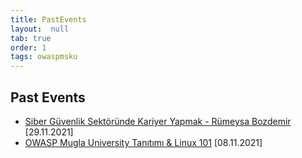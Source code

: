 ```yaml
---
title: PastEvents
layout:  null
tab: true
order: 1
tags: owaspmsku
---
```


## Past Events

- [Siber Güvenlik Sektöründe Kariyer Yapmak - Rümeysa Bozdemir](https://www.meetup.com/owasp-mugla-university-student-chapter/events/282325474/) [29.11.2021]
- [OWASP Mugla University Tanıtımı & Linux 101](https://www.meetup.com/owasp-mugla-university-student-chapter/events/281867151/) [08.11.2021]

